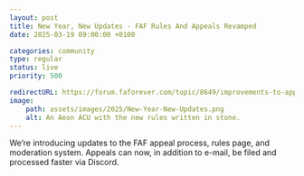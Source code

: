 ```yaml
---
layout: post
title: New Year, New Updates - FAF Rules And Appeals Revamped
date: 2025-03-19 09:00:00 +0100

categories: community
type: regular
status: live
priority: 500

redirectURL: https://forum.faforever.com/topic/8649/improvements-to-appeal-process-and-faf-rules
image:
    path: assets/images/2025/New-Year-New-Updates.png
    alt: An Aeon ACU with the new rules written in stone.
---
```


We’re introducing updates to the FAF appeal process, rules page, and moderation system. Appeals can now, in addition to e-mail, be filed and processed faster via Discord.

<!-- excerpt-end -->

